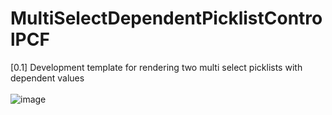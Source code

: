 # MultiSelectDependentPicklistControlPCF
[0.1] Development template for rendering two multi select picklists with dependent values
<br/>
<br/>
![image](https://user-images.githubusercontent.com/13801775/195103155-9412e39d-89b7-4cbb-8ce5-ed4609606123.png)
